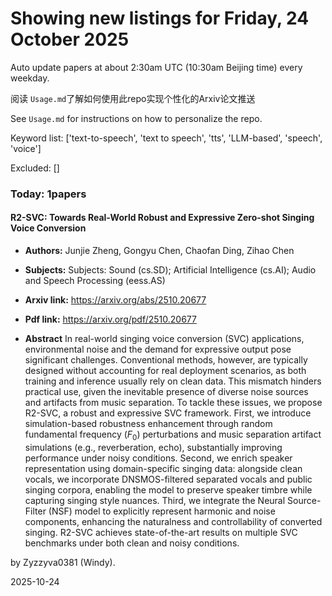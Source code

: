 # Showing new listings for Friday, 24 October 2025
Auto update papers at about 2:30am UTC (10:30am Beijing time) every weekday.


阅读 `Usage.md`了解如何使用此repo实现个性化的Arxiv论文推送

See `Usage.md` for instructions on how to personalize the repo. 


Keyword list: ['text-to-speech', 'text to speech', 'tts', 'LLM-based', 'speech', 'voice']


Excluded: []


### Today: 1papers 
#### R2-SVC: Towards Real-World Robust and Expressive Zero-shot Singing Voice Conversion
 - **Authors:** Junjie Zheng, Gongyu Chen, Chaofan Ding, Zihao Chen
 - **Subjects:** Subjects:
Sound (cs.SD); Artificial Intelligence (cs.AI); Audio and Speech Processing (eess.AS)
 - **Arxiv link:** https://arxiv.org/abs/2510.20677

 - **Pdf link:** https://arxiv.org/pdf/2510.20677

 - **Abstract**
 In real-world singing voice conversion (SVC) applications, environmental noise and the demand for expressive output pose significant challenges. Conventional methods, however, are typically designed without accounting for real deployment scenarios, as both training and inference usually rely on clean data. This mismatch hinders practical use, given the inevitable presence of diverse noise sources and artifacts from music separation. To tackle these issues, we propose R2-SVC, a robust and expressive SVC framework. First, we introduce simulation-based robustness enhancement through random fundamental frequency ($F_0$) perturbations and music separation artifact simulations (e.g., reverberation, echo), substantially improving performance under noisy conditions. Second, we enrich speaker representation using domain-specific singing data: alongside clean vocals, we incorporate DNSMOS-filtered separated vocals and public singing corpora, enabling the model to preserve speaker timbre while capturing singing style nuances. Third, we integrate the Neural Source-Filter (NSF) model to explicitly represent harmonic and noise components, enhancing the naturalness and controllability of converted singing. R2-SVC achieves state-of-the-art results on multiple SVC benchmarks under both clean and noisy conditions.


by Zyzzyva0381 (Windy). 


2025-10-24
